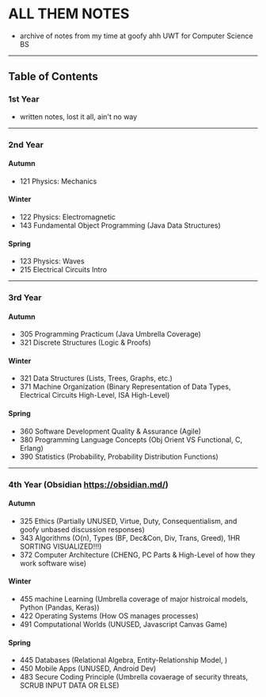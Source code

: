 # ALL THEM NOTES 
- archive of notes from my time at goofy ahh UWT for Computer Science BS

***
## Table of Contents
### **1st Year**
- written notes, lost it all, ain't no way
***
### **2nd Year**
#### Autumn
- 121 Physics: Mechanics
#### Winter
- 122 Physics: Electromagnetic
- 143 Fundamental Object Programming (Java Data Structures)
#### Spring
- 123 Physics: Waves
- 215 Electrical Circuits Intro
***
### **3rd Year**
#### Autumn
- 305 Programming Practicum (Java Umbrella Coverage)
- 321 Discrete Structures (Logic & Proofs)
#### Winter
- 321 Data Structures (Lists, Trees, Graphs, etc.)
- 371 Machine Organization (Binary Representation of Data Types, Electrical Circuits High-Level, ISA High-Level)
#### Spring
- 360 Software Development Quality & Assurance (Agile)
- 380 Programming Language Concepts (Obj Orient VS Functional, C, Erlang)
- 390 Statistics (Probability, Probability Distribution Functions)
***
### **4th Year** (Obsidian https://obsidian.md/)
#### Autumn
- 325 Ethics (Partially UNUSED, Virtue, Duty, Consequentialism, and goofy unbased discussion responses)
- 343 Algorithms (O(n), Types (BF, Dec&Con, Div, Trans, Greed), 1HR SORTING VISUALIZED!!!)
- 372 Computer Architecture (CHENG, PC Parts & High-Level of how they work software wise)
#### Winter
- 455 machine Learning (Umbrella coverage of major histroical models, Python (Pandas, Keras))
- 422 Operating Systems (How OS manages processes)
- 491 Computational Worlds (UNUSED, Javascript Canvas Game)
#### Spring
- 445 Databases (Relational Algebra, Entity-Relationship Model, )
- 450 Mobile Apps (UNUSED, Android Dev)
- 483 Secure Coding Principle (Umbrella covaerage of security threats, SCRUB INPUT DATA OR ELSE)
